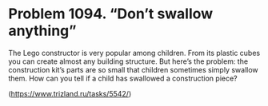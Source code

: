 # Problem 1094. “Don’t swallow anything”

The Lego constructor is very popular among children. From its plastic cubes you can create almost any building structure. But here’s the problem: the construction kit’s parts are so small that children sometimes simply swallow them. How can you tell if a child has swallowed a construction piece?

(https://www.trizland.ru/tasks/5542/)